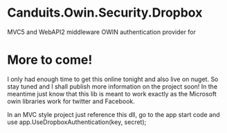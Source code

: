 Canduits.Owin.Security.Dropbox
==============================

MVC5 and WebAPI2 middleware OWIN authentication provider for 

More to come!
==============================

I only had enough time to get this online tonight and also live on nuget. So stay tuned and I shall publish more information on the project soon! In the meantime just know that this lib is meant to work exactly as the Microsoft owin libraries work for twitter and Facebook. 

In an MVC style project just reference this dll, go to the app start code and use app.UseDropboxAuthentication(key, secret); 
